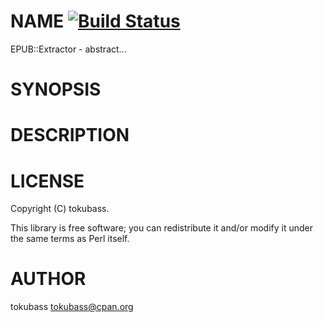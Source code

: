 # NAME [![Build Status](https://travis-ci.org/tokubass/p5-EPUB-Extractor.png)](https://travis-ci.org/tokubass/p5-EPUB-Extractor)

EPUB::Extractor - abstract...

# SYNOPSIS



# DESCRIPTION

# LICENSE

Copyright (C) tokubass.

This library is free software; you can redistribute it and/or modify
it under the same terms as Perl itself.

# AUTHOR

tokubass <tokubass@cpan.org>
